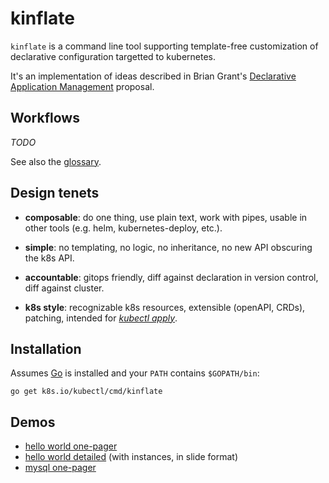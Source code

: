 # kinflate

[_kubectl apply_]: https://goo.gl/UbCRuf
[Declarative Application Management]: https://goo.gl/T66ZcD


`kinflate` is a command line tool supporting
template-free customization of declarative
configuration targetted to kubernetes.

It's an implementation of ideas described in Brian
Grant's [Declarative Application Management] proposal.

## Workflows

_TODO_

See also the [glossary](glossary.md).

## Design tenets

 * __composable__: do one thing, use plain text, work
   with pipes, usable in other tools (e.g. helm,
   kubernetes-deploy, etc.).

 * __simple__: no templating, no logic, no inheritance,
   no new API obscuring the k8s API.

 * __accountable__: gitops friendly, diff against
   declaration in version control, diff against
   cluster.

 * __k8s style__: recognizable k8s resources,
   extensible (openAPI, CRDs),
   patching, intended for [_kubectl apply_].


## Installation

Assumes [Go](https://golang.org/) is installed
and your `PATH` contains `$GOPATH/bin`:

<!-- @installKinflate @test -->
```
go get k8s.io/kubectl/cmd/kinflate
```

## Demos

 * [hello world one-pager](demo/helloWorldOnePager.md)
 * [hello world detailed](demo/helloWorldDetailed/README.md) (with instances, in slide format)
 * [mysql one-pager](demo/mySql.md)

